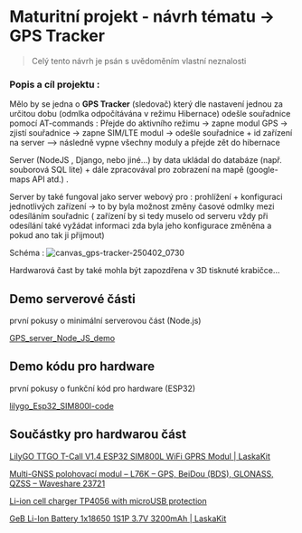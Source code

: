 # Maturitní projekt - návrh tématu -> GPS Tracker

 > Celý tento návrh je psán s uvědoměním vlastní neznalosti
### Popis a cíl projektu : 
  Mělo by se jedna o **GPS Tracker** (sledovač) který dle nastavení jednou za určitou dobu (odmlka odpočítávána v režimu Hibernace) odešle souřadnice pomocí AT-commands
  : Přejde do aktivního režimu -> zapne modul GPS -> zjistí souřadnice -> zapne SIM/LTE modul -> odešle souřadnice + id zařízení na server --> následně vypne všechny moduly a přejde zět do hibernace

  Server (NodeJS , Django, nebo jiné...) by data ukládal do databáze (např. souborová SQL lite) + dále zpracovával pro zobrazení na mapě (google-maps API atd.) .

  Server by také fungoval jako server webový pro : prohlížení + konfiguraci jednotlivých zařízení -> to by byla možnost změny časové odmlky mezi odesíláním souřadnic ( zařízení by si tedy muselo od serveru vždy při odesílání také vyžádat informaci zda byla jeho konfigurace změněna a pokud ano tak ji přijmout)

Schéma : 
![canvas_gps-tracker-250402_0730](https://github.com/user-attachments/assets/94ff53e4-37ac-446c-b65e-447a0e912179)

Hardwarová čast by také mohla být zapozdřena v 3D tisknuté krabičce...

## Demo serverové části
první pokusy o minimální serverovou část (Node.js)

[GPS_server_Node_JS_demo](https://github.com/Balner123/GPS_server_NodeJS)

## Demo kódu pro hardware 
první pokusy o funkční kód pro hardware (ESP32)

[lilygo_Esp32_SIM800l-code](https://github.com/Balner123/GPS_server_NodeJS/blob/main/gps.ino)

## Součástky pro hardwarou část

[LilyGO TTGO T-Call V1.4 ESP32 SIM800L WiFi GPRS Modul | LaskaKit](https://www.laskakit.cz/lilygo-ttgo-t-call-v1-3-esp32-sim800l-wifi-gprs-modul/)

[Multi-GNSS polohovací modul – L76K – GPS, BeiDou (BDS), GLONASS, QZSS – Waveshare 23721](https://botland.cz/gps-moduly/22732-multi-gnss-polohovaci-modul-l76k-gps-beidou-bds-glonass-qzss-waveshare-23721.html)

[Li-ion cell charger TP4056 with microUSB protection ](https://www.laskakit.cz/en/nabijecka-li-ion-clanku-tp4056-s-ochranou-microusb/)

[GeB Li-Ion Battery 1x18650 1S1P 3.7V 3200mAh  | LaskaKit](https://www.laskakit.cz/en/geb-li-ion-baterie-1x18650-1s1p-3-7v-3200mah/)

